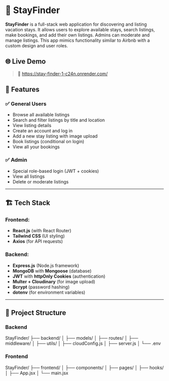 # 🏡 StayFinder

**StayFinder** is a full-stack web application for discovering and listing vacation stays. It allows users to explore available stays, search listings, make bookings, and add their own listings. Admins can moderate and manage listings. This app mimics functionality similar to Airbnb with a custom design and user roles.

## 🌐 Live Demo

> 🔗 https://stay-finder-1-c24n.onrender.com/


## 🔧 Features

### ✅ General Users
- Browse all available listings
- Search and filter listings by title and location
- View listing details
- Create an account and log in
- Add a new stay listing with image upload
- Book listings (conditional on login)
- View all your bookings

### ✅ Admin
- Special role-based login (JWT + cookies)
- View all listings
- Delete or moderate listings

---

## 🏗️ Tech Stack

### Frontend:
- **React.js** (with React Router)
- **Tailwind CSS** (UI styling)
- **Axios** (for API requests)

### Backend:
- **Express.js** (Node.js framework)
- **MongoDB** with **Mongoose** (database)
- **JWT** with **httpOnly Cookies** (authentication)
- **Multer + Cloudinary** (for image upload)
- **Bcrypt** (password hashing)
- **dotenv** (for environment variables)

---

## 📁 Project Structure

### Backend
StayFinder/
├── backend/
│ ├── models/
│ ├── routes/
│ ├── middleware/
│ ├── utils/
│ ├── cloudConfig.js
│ ├── server.js
│ └── .env


### Frontend

StayFinder/
├── frontend/
│ ├── components/
│ ├── pages/
│ ├── hooks/
│ ├── App.jsx
│ └── main.jsx



